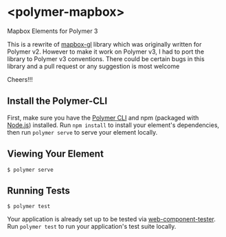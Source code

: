 # \<polymer-mapbox\>

Mapbox Elements for Polymer 3

This is a rewrite of [mapbox-gl](https://www.webcomponents.org/element/PolymerVis/mapbox-gl) library which was originally written for Polymer v2. However to make it work on Polymer v3, I had to port the library to Polymer v3 conventions. There could be certain bugs in this library and a pull request or any suggestion is most welcome

Cheers!!!


## Install the Polymer-CLI

First, make sure you have the [Polymer CLI](https://www.npmjs.com/package/polymer-cli) and npm (packaged with [Node.js](https://nodejs.org)) installed. Run `npm install` to install your element's dependencies, then run `polymer serve` to serve your element locally.

## Viewing Your Element

```
$ polymer serve
```

## Running Tests

```
$ polymer test
```

Your application is already set up to be tested via [web-component-tester](https://github.com/Polymer/web-component-tester). Run `polymer test` to run your application's test suite locally.
